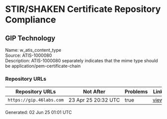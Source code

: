 # STIR/SHAKEN Certificate Repository Compliance

## GIP Technology

Name: w_atis_content_type\
Source: ATIS-1000080\
Description: ATIS-1000080 separately indicates that the mime type should be application/pem-certificate-chain
### Repository URLs

| Repository URLs | Not After |  Problems | Link |
|-----------------|-----------|-----------|------|
| `https://gip.46labs.com` | 23&#160;Apr&#160;25&#160;20:32&#160;UTC | true | [view](../../REPOS/08a1b9827beb6e9e8a4d1df4c6ecd1cca21420dc/README.md) |


Generated: 02 Jun 25 01:01 UTC
